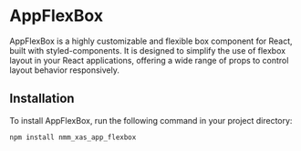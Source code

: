 # AppFlexBox

AppFlexBox is a highly customizable and flexible box component for React, built with styled-components. It is designed to simplify the use of flexbox layout in your React applications, offering a wide range of props to control layout behavior responsively.

## Installation

To install AppFlexBox, run the following command in your project directory:

```bash
npm install nmm_xas_app_flexbox





